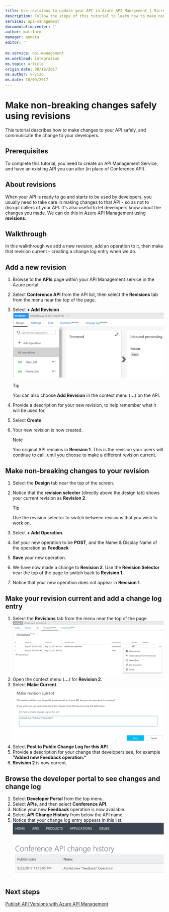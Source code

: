 ```yaml
---
title: Use revisions to update your API in Azure API Management | Microsoft Docs
description: Follow the steps of this tutorial to learn how to make non-breaking changes using revisions in API Management.
services: api-management
documentationcenter: ''
author: mattfarm
manager: anneta
editor: ''

ms.service: api-management
ms.workload: integration
ms.topic: article
origin.date: 08/18/2017
ms.author: v-yiso
ms.date: 10/09/2017
---
```


# Make non-breaking changes safely using revisions
This tutorial describes how to make changes to your API safely, and communicate the change to your developers.

## Prerequisites
To complete this tutorial, you need to create an API Management Service, and have an existing API you can alter (in place of Conference API).

## About revisions
When your API is ready to go and starts to be used by developers, you usually need to take care in making changes to that API - so as not to disrupt callers of your API. It's also useful to let developers know about the changes you made. We can do this in Azure API Management using **revisions**.

## Walkthrough
In this walkthrough we add a new revision, add an operation to it, then make that revision current - creating a change log entry when we do.

## Add a new revision
1. Browse to the **APIs** page within your API Management service in the Azure portal.
2. Select **Conference API** from the API list, then select the **Revisions** tab from the menu near the top of the page.
3. Select **+ Add Revision**
![Revisions menu near top of screen](./media/api-management-getstarted-revise-api/TopMenu.PNG)

    > [!TIP]
    > You can also choose **Add Revision** in the context menu (**...**) on the API.

4. Provide a description for your new revision, to help remember what it will be used for.
5. Select **Create**
6. Your new revision is now created.

    > [!NOTE]
    > You original API remains in **Revision 1**. This is the revision your users will continue to call, until you choose to make a different revision current.

## Make non-breaking changes to your revision
1. Select the **Design** tab near the top of the screen.
2. Notice that the **revision selector** (directly above the design tab) shows your current revision as **Revision 2**.

    > [!TIP]
    > Use the revision selector to switch between revisions that you wish to work on.

3. Select **+ Add Operation**.
4. Set your new operation to be **POST**, and the Name & Display Name of the operation as **Feedback**
5. **Save** your new operation.
6. We have now made a change to **Revision 2**. Use the **Revision Selector** near the top of the page to switch back to **Revision 1**.
7. Notice that your new operation does not appear in **Revision 1**. 

## Make your revision current and add a change log entry
1. Select the **Revisions** tab from the menu near the top of the page.
![The revision menu on the revision screen.](./media/api-management-getstarted-revise-api/RevisionsMenu.PNG)
2. Open the context menu (**...**) for **Revision 2**.
3. Select **Make Current**.
![Make revision current and post to change log](./media/api-management-getstarted-revise-api/MakeCurrent.PNG)
4. Select **Post to Public Change Log for this API**
5. Provide a description for your change that developers see, for example **"Added new Feedback operation."**
6. **Revision 2** is now current.

## Browse the developer portal to see changes and change log
1. Select **Developer Portal** from the top menu.
2. Select **APIs**, and then select **Conference API**.
3. Notice your new **Feedback** operation is now available.
4. Select **API Change History** from below the API name.
5. Notice that your change log entry appears in this list.
![Change Log on the Developer Portal](./media/api-management-getstarted-revise-api/ChangeLogDevPortal.PNG)

## Next steps
[Publish API Versions with Azure API Management](#api-management-getstarted-publish-versions.md)
